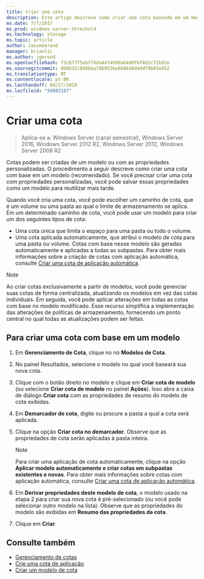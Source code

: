 ```yaml
---
title: Criar uma cota
description: Este artigo descreve como criar uma cota baseada em um modelo
ms.date: 7/7/2017
ms.prod: windows-server-threshold
ms.technology: storage
ms.topic: article
author: JasonGerend
manager: brianlic
ms.author: jgerend
ms.openlocfilehash: f3c677f5ebf7dda44f4b99a64d0fbf8d2c72b92e
ms.sourcegitcommit: 0d0b32c8986ba7db9536e0b8648d4ddf9b03e452
ms.translationtype: MT
ms.contentlocale: pt-BR
ms.lasthandoff: 04/17/2019
ms.locfileid: "59883187"
---
```

# <a name="create-a-quota"></a>Criar uma cota

> Aplica-se a: Windows Server (canal semestral), Windows Server 2016, Windows Server 2012 R2, Windows Server 2012, Windows Server 2008 R2

Cotas podem ser criadas de um modelo ou com as propriedades personalizadas. O procedimento a seguir descreve como criar uma cota com base em um modelo (recomendado). Se você precisar criar uma cota com propriedades personalizadas, você pode salvar essas propriedades como um modelo para reutilizar mais tarde.

Quando você cria uma cota, você pode escolher um caminho de cota, que é um volume ou uma pasta ao qual o limite de armazenamento se aplica. Em um determinado caminho de cota, você pode usar um modelo para criar um dos seguintes tipos de cota:

-   Uma cota única que limita o espaço para uma pasta ou todo o volume.
-   Uma cota aplicada automaticamente, que atribui o modelo de cota para uma pasta ou volume. Cotas com base nesse modelo são geradas automaticamente e aplicadas a todas as subpastas. Para obter mais informações sobre a criação de cotas com aplicação automática, consulte [Criar uma cota de aplicação automática](create-auto-apply-quota.md).


> [!Note]
> Ao criar cotas exclusivamente a partir de modelos, você pode gerenciar suas cotas de forma centralizada, atualizando os modelos em vez das cotas individuais. Em seguida, você pode aplicar alterações em todas as cotas com base no modelo modificado. Esse recurso simplifica a implementação das alterações de políticas de armazenamento, fornecendo um ponto central no qual todas as atualizações podem ser feitas.

## <a name="to-create-a-quota-that-is-based-on-a-template"></a>Para criar uma cota com base em um modelo

1.  Em **Gerenciamento de Cota**, clique no nó **Modelos de Cota**.

2.  No painel Resultados, selecione o modelo no qual você baseará sua nova cota.

3.  Clique com o botão direito no modelo e clique em **Criar cota de modelo** (ou selecione **Criar cota de modelo** no painel **Ações**). Isso abre a caixa de diálogo **Criar cota** com as propriedades de resumo do modelo de cota exibidas.

4.  Em **Demarcador de cota**, digite ou procure a pasta a qual a cota será aplicada.

5.  Clique na opção **Criar cota no demarcador**. Observe que as propriedades de cota serão aplicadas à pasta inteira.

     > [!Note]
     > Para criar uma aplicação de cota automaticamente, clique na opção **Aplicar modelo automaticamente e criar cotas em subpastas existentes e novas**. Para obter mais informações sobre cotas com aplicação automática, consulte [Criar uma cota de aplicação automática](create-auto-apply-quota.md).

6.  Em **Derivar propriedades deste modelo de cota**, o modelo usado na etapa 2 para criar sua nova cota é pré-selecionado (ou você pode selecionar outro modelo na lista). Observe que as propriedades do modelo são exibidas em **Resumo das propriedades da cota**.

7.  Clique em **Criar**.

## <a name="see-also"></a>Consulte também

-   [Gerenciamento de cotas](quota-management.md)
-   [Crie uma cota de aplicação](create-auto-apply-quota.md)
-   [Criar um modelo de cota](create-quota-template.md)


